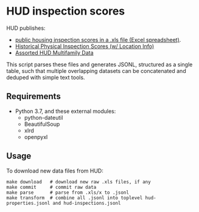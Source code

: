 # HUD inspection scores

HUD publishes:

- [public housing inspection scores in a .xls file (Excel spreadsheet)]([https://www.hud.gov/program_offices/housing/mfh/rems/remsinspecscores/remsphysinspscores).
- [Historical Physical Inspection Scores (w/ Location Info)](https://www.huduser.gov/portal/datasets/pis.html)
- [Assorted HUD Multifamily Data](https://www.hud.gov/program_offices/housing/mfh/mfdata)

This script parses these files and generates JSONL, structured as a single table, such that multiple overlapping datasets can be concatenated and deduped with simple text tools.

## Requirements

- Python 3.7, and these external modules:
    - python-dateutil
    - BeautifulSoup
    - xlrd
    - openpyxl

## Usage

To download new data files from HUD:

    make download   # download new raw .xls files, if any
    make commit     # commit raw data
    make parse      # parse from .xls/x to .jsonl
    make transform  # combine all .jsonl into toplevel hud-properties.jsonl and hud-inspections.jsonl
